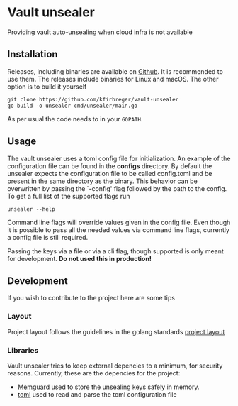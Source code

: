 # Vault unsealer

Providing vault auto-unsealing when cloud infra is not available

## Installation

Releases, including binaries are available on [Github](https://github.com/kfirbreger/vault-unsealer/releases). It is recommended to use them.
The releases include binaries for Linux and macOS. The other option is to build it yourself

    git clone https://github.com/kfirbreger/vault-unsealer
    go build -o unsealer cmd/unsealer/main.go

As per usual the code needs to in your `GOPATH`.

## Usage

The vault unsealer uses a toml config file for initialization. An example of the configuration file can be found in the __configs__ directory.
By default the unsealer expects the configuration file to be called config.toml and be present in the same directory as the binary. This behavior
can be overwritten by passing the `-config' flag followed by the path to the config. To get a full list of the supported flags run

    unsealer --help

Command line flags will override values given in the config file. Even though it is possible to pass all the needed values via command line flags,
currently a config file is still required.

Passing the keys via a file or via a cli flag, though supported is only meant for development. __Do not used this in production!__

## Development

If you wish to contribute to the project here are some tips

### Layout

Project layout follows the guidelines in the golang standards [project layout](https://github.com/golang-standards/project-layout)

### Libraries
Vault unsealer tries to keep external depencies to a minimum, for security reasons. Currently, these are the depencies for the project:

- [Memguard](https://github.com/awnumar/memguard) used to store the unsealing keys safely in memory.
- [toml](https://github.com/BurntSushi/toml) used to read and parse the toml configuration file

